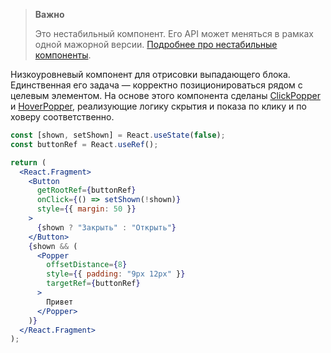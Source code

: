 > **Важно**
>
> Это нестабильный компонент. Его API может меняться в рамках одной мажорной версии. [Подробнее про нестабильные компоненты](#/Unstable).

Низкоуровневый компонент для отрисовки выпадающего блока. Единственная его задача — корректно позиционироваться
рядом с целевым элементом. На основе этого компонента сделаны [ClickPopper](#/ClickPopper) и [HoverPopper](#/HoverPopper),
реализующие логику скрытия и показа по клику и по ховеру соответственно.

```jsx { "props": { "layout": false, "iframe": false } }
const [shown, setShown] = React.useState(false);
const buttonRef = React.useRef();

return (
  <React.Fragment>
    <Button
      getRootRef={buttonRef}
      onClick={() => setShown(!shown)}
      style={{ margin: 50 }}
    >
      {shown ? "Закрыть" : "Открыть"}
    </Button>
    {shown && (
      <Popper
        offsetDistance={8}
        style={{ padding: "9px 12px" }}
        targetRef={buttonRef}
      >
        Привет
      </Popper>
    )}
  </React.Fragment>
);
```
